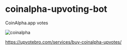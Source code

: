 # coinalpha-upvoting-bot

CoinAlpha.app votes

![coinalpha](https://user-images.githubusercontent.com/112619158/189177440-8f16a061-6f6b-4958-9d16-808db49a9ec7.jpg)


https://upvotebro.com/services/buy-coinalpha-upvotes/

